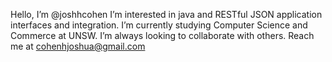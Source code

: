 Hello, I’m @joshhcohen
I’m interested in java and RESTful JSON application interfaces and integration.
I’m currently studying Computer Science and Commerce at UNSW.
I’m always looking to collaborate with others.
Reach me at cohenhjoshua@gmail.com

<!---
joshhcohen/joshhcohen is a ✨ special ✨ repository because its `README.md` (this file) appears on your GitHub profile.
You can click the Preview link to take a look at your changes.
--->
